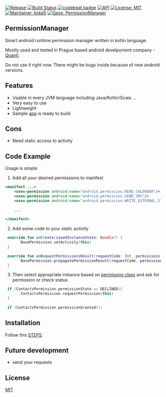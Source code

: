 [![Release](https://jitpack.io/v/Qase/PermissionManager.svg)](https://jitpack.io/#Qase/PermissionManager)
[![Build Status](https://travis-ci.org/Qase/PermissionManager.svg?branch=master)](https://travis-ci.org/Qase/PermissionManager)
[![codebeat badge](https://codebeat.co/badges/ca498e22-a499-4e33-a510-da6050b31ab3)](https://codebeat.co/projects/github-com-qase-permissionmanager-master)
[![API](https://img.shields.io/badge/API-16%2B-brightgreen.svg?style=flat)](https://android-arsenal.com/api?level=16)
[![License: MIT](https://img.shields.io/badge/License-MIT-yellow.svg)](https://opensource.org/licenses/MIT)
[![Maintainer: kidal5](https://img.shields.io/badge/Maintainer-kidal5-blue.svg)](mailto:vladislav.trnka@quanti.cz)
[![Qase: PermissionManager](https://img.shields.io/badge/Qase-PermissionManager-ff69b4.svg)](https://github.com/Qase/PermissionManager)

## PermissionManager

Smart android runtime permission manager written in kotlin language.

Mostly used and tested in Prague based android develpoment company - [Quanti](https://www.quanti.cz/).

Do not use it right now. There might be bugs inside because of new android versions.

## Features
* Usable in every JVM language including Java/Kotlin/Scala ...
* Very easy to use
* Lightweight
* Sample [app](github/gra.png) is ready to build 

## Cons
* Need static access to activity

## Code Example

Usage is simple

1) Add all your desired permissions to manifest

```xml
<manifest ...>
    <uses-permission android:name="android.permission.READ_CALENDAR"/>
    <uses-permission android:name="android.permission.SEND_SMS"/>
    <uses-permission android:name="android.permission.WRITE_EXTERNAL_STORAGE"/>
    
    ...
    
</manifest>
```

2) Add some code to your static activity

```kotlin
 override fun onCreate(savedInstanceState: Bundle?) {
       BasePermission.setActivity(this)
 }
    
 override fun onRequestPermissionsResult(requestCode: Int, permissions: Array<String>, grantResults: IntArray) {
       BasePermission.propagatePermissionResult(requestCode, permissions, grantResults)
 }
```
3) Then select appropriate instance based on [permission class](https://developer.android.com/guide/topics/permissions/overview.html#perm-groups) and ask for permission or check status
```kotlin
 if (ContactsPermission.permissionState == DECLINED){
       ContactsPermission.requestPermission(this)
 }
                
 if (ContactsPermission.permissionGranted())
```


## Installation

Follow this [STEPS](https://jitpack.io/#Qase/PermissionManager).

## Future development
* send your requests

## License
[MIT](https://github.com/nishanths/license/blob/master/LICENSE)
